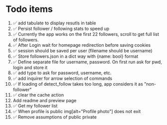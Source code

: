 # Todo items

1.  ✅ add tabulate to display resutls in table
2.  ✅ Persist follower / following stats to speed up
3.  ✅ Currently the app works on the first 22 followers, scroll to get full list of followers.
4.  ✅ After Login wait for homepage redirection before saving cookies
5.  ✅ session should be saved per user (filename should be username)
6.  ✅ Store followers.json in a dict way with {name: bool} format
7.  ✅ Define separate file for username, password. On first run ask for pwd, login and store it
8.  ✅ add type to ask for password, username, etc.
9.  ✅ add inquirer for arrow selection of commands
10. ✅ If loading of detect_follow takes too long, app considers it as "non-follower"
11. ✅ clear the cache action
12. Add readme and preview page
13. ✅ Get my follower list
14. ✅ When profile is public img[alt="Profile photo"] does not exit
15. ✅ Remove assumptions of public private
